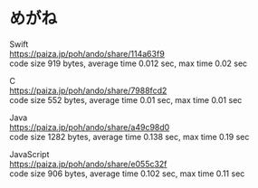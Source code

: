めがね
======
  
  
Swift   
https://paiza.jp/poh/ando/share/114a63f9  
code size 919 bytes, average time 0.012 sec, max time 0.02 sec   
  
C   
https://paiza.jp/poh/ando/share/7988fcd2  
code size 552 bytes, average time 0.01 sec, max time 0.01 sec   
  
Java  
https://paiza.jp/poh/ando/share/a49c98d0  
code size 1282 bytes, average time 0.138 sec, max time 0.19 sec  
  
JavaScript  
https://paiza.jp/poh/ando/share/e055c32f  
code size 906 bytes, average time 0.102 sec, max time 0.11 sec  
